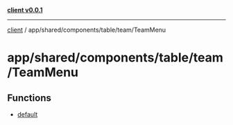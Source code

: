 [**client v0.0.1**](../../../../../../README.md)

***

[client](../../../../../../README.md) / app/shared/components/table/team/TeamMenu

# app/shared/components/table/team/TeamMenu

## Functions

- [default](functions/default.md)
